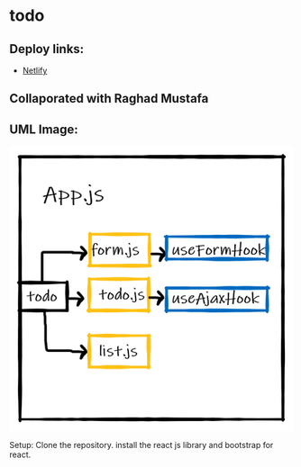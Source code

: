 # todo

## Deploy links:
- [Netlify](https://todo-phase2.netlify.app/)
## Collaporated with Raghad Mustafa
## UML Image:
![img](./public/aaaa.PNG)

Setup:
Clone the repository.
install the react js library and bootstrap for react.
